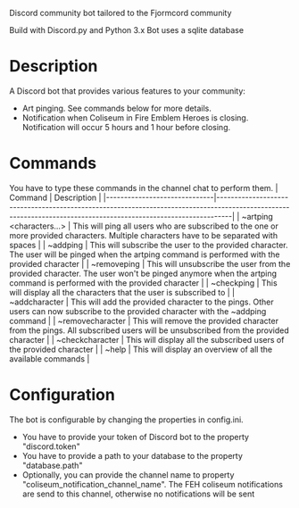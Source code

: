 Discord community bot tailored to the Fjormcord community

Build with Discord.py and Python 3.x
Bot uses a sqlite database

# Description
A Discord bot that provides various features to your community:
 * Art pinging. See commands below for more details.
 * Notification when Coliseum in Fire Emblem Heroes is closing. Notification will occur 5 hours and 1 hour before closing.

# Commands
You have to type these commands in the channel chat to perform them.
| Command                      | Description                                                                                                                                                    |
|------------------------------|----------------------------------------------------------------------------------------------------------------------------------------------------------------|
| ~artping <characters...>     | This will ping all users who are subscribed to the one or more provided characters. Multiple characters have to be separated with spaces                       |
| ~addping <character>         | This will subscribe the user to the provided character. The user will be pinged when the artping command is performed with the provided character              |
| ~removeping <character>      | This will unsubscribe the user from the provided character. The user won't be pinged anymore when the artping command is performed with the provided character |
| ~checkping                   | This will display all the characters that the user is subscribed to                                                                                            |
| ~addcharacter <character>    | This will add the provided character to the pings. Other users can now subscribe to the provided character with the ~addping command                           |
| ~removecharacter <character> | This will remove the provided character from the pings. All subscribed users will be unsubscribed from the provided character                                  |
| ~checkcharacter <character>  | This will display all the subscribed users of the provided character                                                                                           |
| ~help                        | This will display an overview of all the available commands                                                                                                    |

# Configuration
The bot is configurable by changing the properties in config.ini.
 * You have to provide your token of Discord bot to the property "discord.token"
 * You have to provide a path to your database to the property "database.path"
 * Optionally, you can provide the channel name to property "coliseum_notification_channel_name". The FEH coliseum notifications are send to this channel, otherwise no notifications will be sent